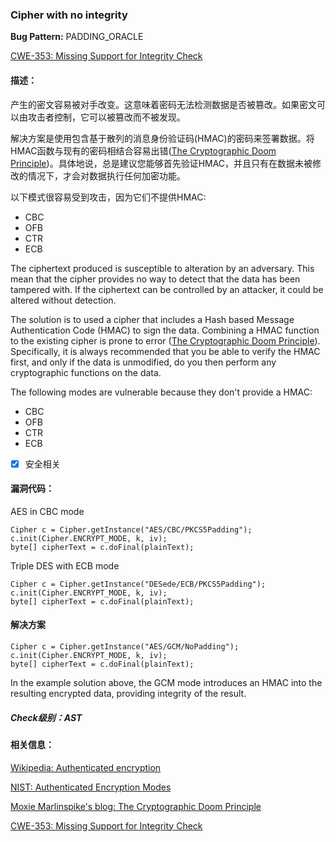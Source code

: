 ### Cipher with no integrity 
**Bug Pattern:** PADDING_ORACLE

[CWE-353: Missing Support for Integrity Check](http://cwe.mitre.org/data/definitions/353.html)

#### 描述：
产生的密文容易被对手改变。这意味着密码无法检测数据是否被篡改。如果密文可以由攻击者控制，它可以被篡改而不被发现。

解决方案是使用包含基于散列的消息身份验证码(HMAC)的密码来签署数据。将HMAC函数与现有的密码相结合容易出错([The Cryptographic Doom Principle](https://moxie.org/blog/the-cryptographic-doom-principle/))。具体地说，总是建议您能够首先验证HMAC，并且只有在数据未被修改的情况下，才会对数据执行任何加密功能。

以下模式很容易受到攻击，因为它们不提供HMAC:
- CBC
- OFB
- CTR
- ECB

The ciphertext produced is susceptible to alteration by an adversary. This mean that the cipher provides no way to detect that the data has been tampered with. If the ciphertext can be controlled by an attacker, it could be altered without detection.

The solution is to used a cipher that includes a Hash based Message Authentication Code (HMAC) to sign the data. Combining a HMAC function to the existing cipher is prone to error ([The Cryptographic Doom Principle](https://moxie.org/blog/the-cryptographic-doom-principle/)). Specifically, it is always recommended that you be able to verify the HMAC first, and only if the data is unmodified, do you then perform any cryptographic functions on the data.

The following modes are vulnerable because they don't provide a HMAC:
- CBC
- OFB
- CTR
- ECB

- [x] 安全相关

#### 漏洞代码：
AES in CBC mode
```
Cipher c = Cipher.getInstance("AES/CBC/PKCS5Padding");
c.init(Cipher.ENCRYPT_MODE, k, iv);
byte[] cipherText = c.doFinal(plainText);
```
Triple DES with ECB mode

```
Cipher c = Cipher.getInstance("DESede/ECB/PKCS5Padding");
c.init(Cipher.ENCRYPT_MODE, k, iv);
byte[] cipherText = c.doFinal(plainText);
```

#### 解决方案
```
Cipher c = Cipher.getInstance("AES/GCM/NoPadding");
c.init(Cipher.ENCRYPT_MODE, k, iv);
byte[] cipherText = c.doFinal(plainText);
```
In the example solution above, the GCM mode introduces an HMAC into the resulting encrypted data, providing integrity of the result.
##### Check级别：AST

#### 相关信息：
[Wikipedia: Authenticated encryption](http://en.wikipedia.org/wiki/Authenticated_encryption)

[NIST: Authenticated Encryption Modes](http://csrc.nist.gov/groups/ST/toolkit/BCM/modes_development.html#01)

[Moxie Marlinspike's blog: The Cryptographic Doom Principle](http://www.thoughtcrime.org/blog/the-cryptographic-doom-principle/)

[CWE-353: Missing Support for Integrity Check](http://cwe.mitre.org/data/definitions/353.html)